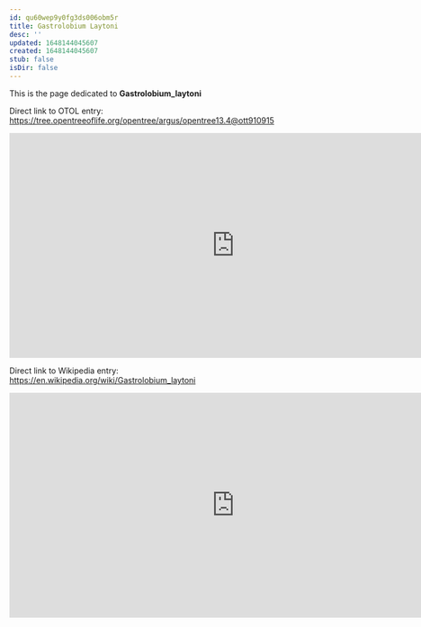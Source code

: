 ```yaml
---
id: qu60wep9y0fg3ds006obm5r
title: Gastrolobium Laytoni
desc: ''
updated: 1648144045607
created: 1648144045607
stub: false
isDir: false
---
```

This is the page dedicated to **Gastrolobium_laytoni**


Direct link to OTOL entry: https://tree.opentreeoflife.org/opentree/argus/opentree13.4@ott910915



<html>
    <body>
    <iframe src="https://tree.opentreeoflife.org/opentree/argus/opentree13.4@ott910915"
    width="800" height="400" frameborder="0" allowfullscreen> </iframe>
    </body>
</html>
    


Direct link to Wikipedia entry: https://en.wikipedia.org/wiki/Gastrolobium_laytoni



<html>
    <body>
    <iframe src="https://en.wikipedia.org/wiki/Gastrolobium_laytoni"
    width="800" height="400" frameborder="0" allowfullscreen> </iframe>
    </body>
</html>
    

